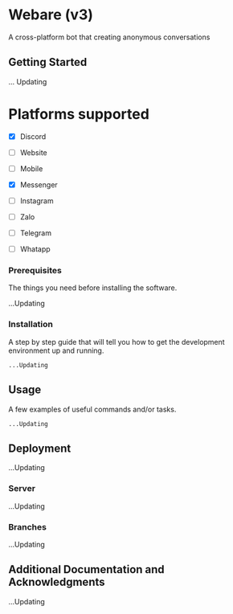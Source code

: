 # Webare (v3)

A cross-platform bot that creating anonymous conversations

## Getting Started

... Updating

# Platforms supported

- [X] Discord
- [ ] Website
- [ ] Mobile
- [X] Messenger
- [ ] Instagram
- [ ] Zalo
- [ ] Telegram
- [ ] Whatapp


### Prerequisites

The things you need before installing the software.

...Updating

### Installation

A step by step guide that will tell you how to get the development environment up and running.

```
...Updating
```

## Usage

A few examples of useful commands and/or tasks.

```
...Updating
```

## Deployment

...Updating

### Server

...Updating


### Branches

...Updating

## Additional Documentation and Acknowledgments

...Updating
